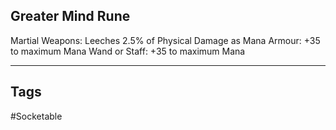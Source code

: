 ## Greater Mind Rune
Martial Weapons: Leeches 2.5% of Physical Damage as Mana
Armour: +35 to maximum Mana
Wand or Staff: +35 to maximum Mana

---
## Tags
#Socketable
